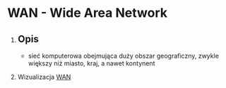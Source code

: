# WAN - Wide Area Network 

1. Opis
    - 

    - sieć komputerowa obejmująca duży obszar geograficzny, zwykle większy niż miasto, kraj, a nawet kontynent

2. Wizualizacja
    [WAN](../images/WAN.png, "Wide Area Network")
